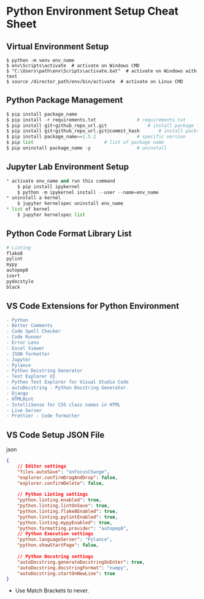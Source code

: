 Python Environment Setup Cheat Sheet
====================================

Virtual Environment Setup
-------------------------

```shell
$ python -m venv env_name
$ env\Scripts\activate  # activate on Windows CMD
$ "C:\Users\path\env\Scripts\activate.bat"  # activate on Windows with text
$ source /director_path/env/bin/activate  # activate on Linux CMD
```

Python Package Management
-------------------------

```python
$ pip install package_name					
$ pip install -r requirements.txt				# requirements.txt
$ pip install git+github_repo_url.git				# install package from Github
$ pip install git+github_repo_url.git@commit_hash		# install package from Github with specific commit id
$ pip install package_name==1.5.2				# specific version
$ pip list							# list of package name
$ pip uninstall package_name -y					# uninstall
```

Jupyter Lab Environment Setup
-----------------------------

```python
* activate env_name and run this command
    $ pip install ipykernel
    $ python -m ipykernel install --user --name=env_name
* uninstall a kernel
    $ jupyter kernelspec uninstall env_name
* list of kernel
    $ jupyter kernelspec list
```

Python Code Format Library List
-------------------------------

```python
# Linting
flake8
pylint
mypy
autopep8
isort
pydocstyle
black
```

VS Code Extensions for Python Environment
-----------------------------------------

```diff
- Python
- Better Comments
- Code Spell Checker
- Code Runner
- Error Lens
- Excel Viewer
- JSON formatter
- Jupyter
- Pylance
- Python Docstring Generator
- Test Explorer UI
- Python Test Explorer for Visual Studio Code
- autoDocstring - Python Docstring Generator
- Django
- HTMLHint
- IntelliSense for CSS class names in HTML
- Live Server
- Prettier - Code formatter
```

VS Code Setup JSON File
-----------------------

json

```json
{
    // Editor settings
    "files.autoSave": "onFocusChange",
    "explorer.confirmDragAndDrop": false,
    "explorer.confirmDelete": false,
    
    // Python Linting settings
    "python.linting.enabled": true,
    "python.linting.lintOnSave": true,
    "python.linting.flake8Enabled": true,
    "python.linting.pylintEnabled": true,
    "python.linting.mypyEnabled": true,
    "python.formatting.provider": "autopep8",
    // Python Execution settings
    "python.languageServer": "Pylance",
    "python.showStartPage": false,
    
    // Python Docstring settings
    "autoDocstring.generateDocstringOnEnter": true,
    "autoDocstring.docstringFormat": "numpy",
    "autoDocstring.startOnNewLine": true
}
```

*   Use Match Brackets to never.
